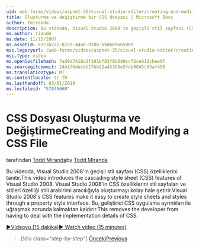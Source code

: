 ```yaml
---
uid: web-forms/videos/aspnet-35/visual-studio-editor/creating-and-modifying-a-css-file
title: Oluşturma ve değiştirme bir CSS dosyası | Microsoft Docs
author: tmiranda
description: Bu videoda, Visual Studio 2008'in geçişli stil sayfası (CSS) özelliklerini tanıtır. Visual Studio 2008'in CSS özelliklerini stil sayfaları oluşturmak kolaylaştırır bir...
ms.author: riande
ms.date: 11/15/2007
ms.assetid: e7c3b221-87ce-444e-9106-bb0609665009
msc.legacyurl: /web-forms/videos/aspnet-35/visual-studio-editor/creating-and-modifying-a-css-file
msc.type: video
ms.openlocfilehash: 7ad9a7418a3f191bf83f8b640ccf2ce612cbee0f
ms.sourcegitcommit: 24b1f6decbb17bb22a45166e5fdb0845c65af498
ms.translationtype: MT
ms.contentlocale: tr-TR
ms.lasthandoff: 03/01/2019
ms.locfileid: "57076668"
---
```

<a name="creating-and-modifying-a-css-file"></a><span data-ttu-id="b4364-104">CSS Dosyası Oluşturma ve Değiştirme</span><span class="sxs-lookup"><span data-stu-id="b4364-104">Creating and Modifying a CSS File</span></span>
====================
<span data-ttu-id="b4364-105">tarafından [Todd Miranda](https://github.com/tmiranda)</span><span class="sxs-lookup"><span data-stu-id="b4364-105">by [Todd Miranda](https://github.com/tmiranda)</span></span>

<span data-ttu-id="b4364-106">Bu videoda, Visual Studio 2008'in geçişli stil sayfası (CSS) özelliklerini tanıtır.</span><span class="sxs-lookup"><span data-stu-id="b4364-106">This video introduces the cascading style sheet (CSS) features of Visual Studio 2008.</span></span> <span data-ttu-id="b4364-107">Visual Studio 2008'in CSS özelliklerini stil sayfaları ve stilleri özelliği stili arabirimi aracılığıyla oluşturmayı kolay hale getirir.</span><span class="sxs-lookup"><span data-stu-id="b4364-107">Visual Studio 2008's CSS features make it easy to create style sheets and styles through a property style interface.</span></span> <span data-ttu-id="b4364-108">Bu, geliştirici CSS uygulama ayrıntıları ile uğraşmak zorunda kalmaktan kaldırır.</span><span class="sxs-lookup"><span data-stu-id="b4364-108">This removes the developer from having to deal with the implementation details of CSS.</span></span>

[<span data-ttu-id="b4364-109">&#9654;Videoyu (15 dakika)</span><span class="sxs-lookup"><span data-stu-id="b4364-109">&#9654; Watch video (15 minutes)</span></span>](https://channel9.msdn.com/Blogs/ASP-NET-Site-Videos/creating-and-modifying-a-css-file)

> [!div class="step-by-step"]
> [<span data-ttu-id="b4364-110">Önceki</span><span class="sxs-lookup"><span data-stu-id="b4364-110">Previous</span></span>](quick-tour-of-the-visual-studio-2008-integrated-development-environment.md)
